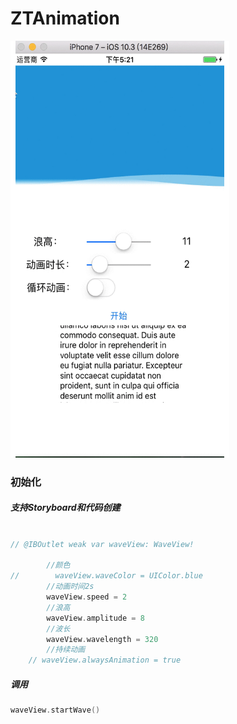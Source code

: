 # ZTAnimation


<img src="/img/wave.gif" width="350" height="667">

### 初始化
##### 支持Storyboard和代码创建
```Swift

// @IBOutlet weak var waveView: WaveView!
 
        //颜色
//        waveView.waveColor = UIColor.blue
        //动画时间2s
        waveView.speed = 2
        //浪高
        waveView.amplitude = 8
        //波长
        waveView.wavelength = 320
        //持续动画
    // waveView.alwaysAnimation = true
```    

##### 调用
```Swift
waveView.startWave()

```